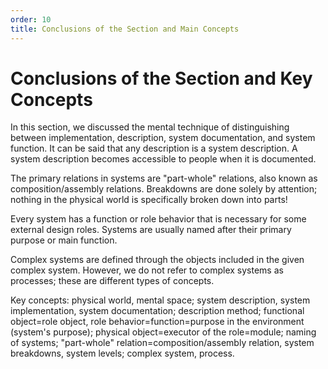 ```yaml
---
order: 10
title: Conclusions of the Section and Main Concepts
---
```


# Conclusions of the Section and Key Concepts

In this section, we discussed the mental technique of distinguishing between implementation, description, system documentation, and system function. It can be said that any description is a system description. A system description becomes accessible to people when it is documented.

The primary relations in systems are "part-whole" relations, also known as composition/assembly relations. Breakdowns are done solely by attention; nothing in the physical world is specifically broken down into parts!

Every system has a function or role behavior that is necessary for some external design roles. Systems are usually named after their primary purpose or main function.

Complex systems are defined through the objects included in the given complex system. However, we do not refer to complex systems as processes; these are different types of concepts.

Key concepts: physical world, mental space; system description, system implementation, system documentation; description method; functional object=role object, role behavior=function=purpose in the environment (system's purpose); physical object=executor of the role=module; naming of systems; "part-whole" relation=composition/assembly relation, system breakdowns, system levels; complex system, process.